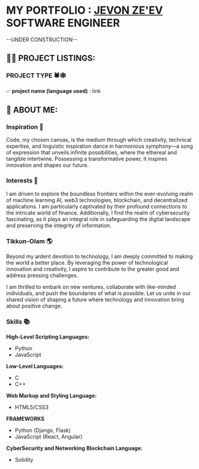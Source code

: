 <h1>MY PORTFOLIO : <a href="https://linktr.ee/j3vonz3v_network">JEVON ZE'EV </a>SOFTWARE ENGINEER</h1>
--UNDER CONSTRUCTION--
<h2>👨‍💻 PROJECT LISTINGS:</h2>
<h3>PROJECT TYPE 🕷️🕸️</h3>
✅<b> project name (language used)</b>  : link<br/>

<h2>🧬 ABOUT ME:</h2>
<h3>Inspiration 🎨</h3>
Code, my chosen canvas, is the medium through which creativity, technical expertise, and linguistic inspiration dance in harmonious symphony—a song of expression that unveils infinite possibilities, where the ethereal and tangible intertwine. Possessing a transformative power, it inspires innovation and shapes our future.

<h3>Interests 🤖</h3> I am driven to explore the boundless frontiers within the ever-evolving realm of machine learning AI, web3 technologies, blockchain, and decentralized applications. I am particularly captivated by their profound connections to the intricate world of finance. Additionally, I find the realm of cybersecurity fascinating, as it plays an integral role in safeguarding the digital landscape and preserving the integrity of information.

<h3>Tikkun-Olam 🌎</h3> Beyond my ardent devotion to technology, I am deeply committed to making the world a better place. By leveraging the power of technological innovation and creativity, I aspire to contribute to the greater good and address pressing challenges.

I am thrilled to embark on new ventures, collaborate with like-minded individuals, and push the boundaries of what is possible. Let us unite in our shared vision of shaping a future where technology and innovation bring about positive change.

<h3>Skills 📚</h3>
<b>High-Level Scripting Languages:</b>
  <ul>
    <li>Python</li>
    <li>JavaScript</li>
  </ul>
<b>Low-Level Languages:</b>
  <ul>
    <li>C</li>
    <li>C++</li>
  </ul>
<b>Web Markup and Styling Language:</b>
  <ul>
    <li>HTML5/CSS3</li>
  </ul>
<b>FRAMEWORKS</b>
  <ul>
    <li>Python (Django, Flask)</li>
    <li>JavaScript (React, Angular)</li>
  </ul>
<b>CyberSecurity and Networking</b>
<b>Blockchain Language:</b>
  <ul>
    <li>Solidity</li>
  </ul>
